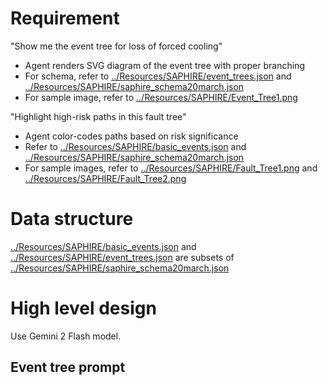 # Requirement
   
"Show me the event tree for loss of forced cooling"
   - Agent renders SVG diagram of the event tree with proper branching
   - For schema, refer to [../Resources/SAPHIRE/event_trees.json](../Resources/SAPHIRE/event_trees.json) and [../Resources/SAPHIRE/saphire_schema20march.json](../Resources/SAPHIRE/saphire_schema20march.json)
   - For sample image, refer to [../Resources/SAPHIRE/Event_Tree1.png](../Resources/SAPHIRE/Event_Tree1.png)
   
"Highlight high-risk paths in this fault tree"
   - Agent color-codes paths based on risk significance
   - Refer to [../Resources/SAPHIRE/basic_events.json](../Resources/SAPHIRE/basic_events.json) and [../Resources/SAPHIRE/saphire_schema20march.json](../Resources/SAPHIRE/saphire_schema20march.json)
   - For sample images, refer to [../Resources/SAPHIRE/Fault_Tree1.png](../Resources/SAPHIRE/Fault_Tree1.png) and [../Resources/SAPHIRE/Fault_Tree2.png](../Resources/SAPHIRE/Fault_Tree2.png)

# Data structure
[../Resources/SAPHIRE/basic_events.json](../Resources/SAPHIRE/basic_events.json) and [../Resources/SAPHIRE/event_trees.json](../Resources/SAPHIRE/event_trees.json) are subsets of [../Resources/SAPHIRE/saphire_schema20march.json](../Resources/SAPHIRE/saphire_schema20march.json)

# High level design
Use Gemini 2 Flash model.

## Event tree prompt



